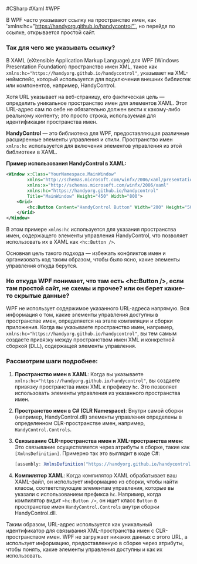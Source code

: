 #CSharp #Xaml #WPF

В WPF часто указывают ссылку на пространство имен, как 'xmlns:hc="https://handyorg.github.io/handycontrol"`, но перейдя по ссылке, открывается простой сайт. 

### Так для чего же указывать ссылку?

В XAML (eXtensible Application Markup Language) для WPF (Windows Presentation Foundation) пространство имен XML, такое как `xmlns:hc="https://handyorg.github.io/handycontrol"`, указывает на XML-неймспейс, который используется для подключения внешних библиотек или компонентов, например, HandyControl.

Хотя URL указывает на веб-страницу, его фактическая цель — определить уникальное пространство имен для элементов XAML. Этот URL-адрес сам по себе не обязательно должен вести к какому-либо реальному контенту; это просто строка, используемая для идентификации пространства имен.

**HandyControl** — это библиотека для WPF, предоставляющая различные расширенные элементы управления и стили. Пространство имен `xmlns:hc` используется для включения элементов управления из этой библиотеки в XAML.

**Пример использования HandyControl в XAML:**

```xml
<Window x:Class="YourNamespace.MainWindow"
        xmlns="http://schemas.microsoft.com/winfx/2006/xaml/presentation"
        xmlns:x="http://schemas.microsoft.com/winfx/2006/xaml"
        xmlns:hc="https://handyorg.github.io/handycontrol"
        Title="MainWindow" Height="450" Width="800">
    <Grid>
        <hc:Button Content="HandyControl Button" Width="200" Height="50" />
    </Grid>
</Window>
```

В этом примере `xmlns:hc` используется для указания пространства имен, содержащего элементы управления HandyControl, что позволяет использовать их в XAML как `<hc:Button />`. 

Основная цель такого подхода — избежать конфликтов имен и организовать код таким образом, чтобы было ясно, какие элементы управления откуда берутся.

### Но откуда WPF понимает, что там есть <hc:Button />, если там простой сайт, не схемы и прочее? или он берет какие-то скрытые данные?

WPF не использует содержимое указанного URL-адреса напрямую. Вся информация о том, какие элементы управления доступны в пространстве имен, определяется на этапе компиляции и сборки приложения. Когда вы указываете пространство имен, например, `xmlns:hc="https://handyorg.github.io/handycontrol"`, вы тем самым создаете привязку между пространством имен XML и конкретной сборкой (DLL), содержащей элементы управления.

### Рассмотрим шаги подробнее:

1. **Пространство имен в XAML**: Когда вы указываете `xmlns:hc="https://handyorg.github.io/handycontrol"`, вы создаете привязку пространства имен XML к префиксу `hc`. Это позволяет использовать элементы управления из указанного пространства имен.

2. **Пространство имен в C# (CLR Namespace)**: Внутри самой сборки (например, HandyControl.dll) элементы управления определены в определенном CLR-пространстве имен, например, `HandyControl.Controls`.

3. **Связывание CLR-пространства имен и XML-пространства имен**: Это связывание осуществляется через атрибуты в сборке, такие как `[XmlnsDefinition]`. Примерно так это выглядит в коде C#:
    ```csharp
    [assembly: XmlnsDefinition("https://handyorg.github.io/handycontrol", "HandyControl.Controls")]
    ```

4. **Компилятор XAML**: Когда компилятор XAML обрабатывает ваш XAML-файл, он использует информацию из сборки, чтобы найти классы, соответствующие элементам управления, которые вы указали с использованием префикса `hc`. Например, когда компилятор видит `<hc:Button />`, он ищет класс `Button` в пространстве имен `HandyControl.Controls` внутри сборки HandyControl.dll.

Таким образом, URL-адрес используется как уникальный идентификатор для связывания XML-пространства имен с CLR-пространством имен. WPF не загружает никаких данных с этого URL, а использует информацию, предоставленную в сборке через атрибуты, чтобы понять, какие элементы управления доступны и как их использовать.